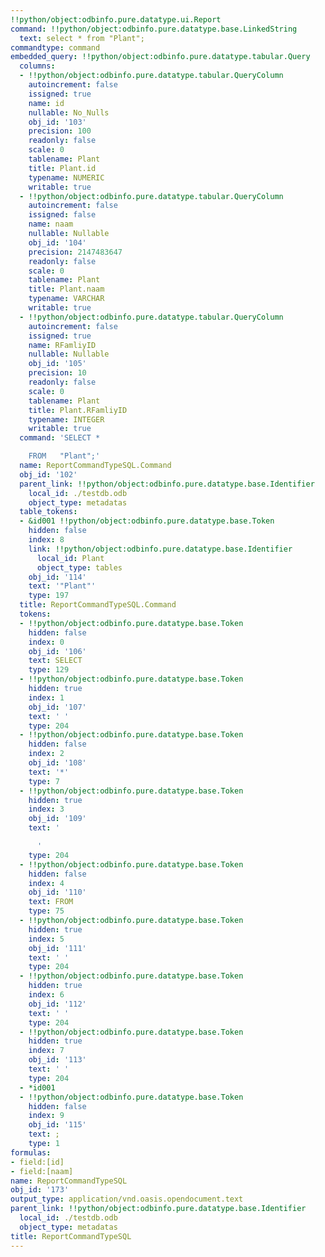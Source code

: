 ```yaml
---
!!python/object:odbinfo.pure.datatype.ui.Report
command: !!python/object:odbinfo.pure.datatype.base.LinkedString
  text: select * from "Plant";
commandtype: command
embedded_query: !!python/object:odbinfo.pure.datatype.tabular.Query
  columns:
  - !!python/object:odbinfo.pure.datatype.tabular.QueryColumn
    autoincrement: false
    issigned: true
    name: id
    nullable: No_Nulls
    obj_id: '103'
    precision: 100
    readonly: false
    scale: 0
    tablename: Plant
    title: Plant.id
    typename: NUMERIC
    writable: true
  - !!python/object:odbinfo.pure.datatype.tabular.QueryColumn
    autoincrement: false
    issigned: false
    name: naam
    nullable: Nullable
    obj_id: '104'
    precision: 2147483647
    readonly: false
    scale: 0
    tablename: Plant
    title: Plant.naam
    typename: VARCHAR
    writable: true
  - !!python/object:odbinfo.pure.datatype.tabular.QueryColumn
    autoincrement: false
    issigned: true
    name: RFamliyID
    nullable: Nullable
    obj_id: '105'
    precision: 10
    readonly: false
    scale: 0
    tablename: Plant
    title: Plant.RFamliyID
    typename: INTEGER
    writable: true
  command: 'SELECT *

    FROM   "Plant";'
  name: ReportCommandTypeSQL.Command
  obj_id: '102'
  parent_link: !!python/object:odbinfo.pure.datatype.base.Identifier
    local_id: ./testdb.odb
    object_type: metadatas
  table_tokens:
  - &id001 !!python/object:odbinfo.pure.datatype.base.Token
    hidden: false
    index: 8
    link: !!python/object:odbinfo.pure.datatype.base.Identifier
      local_id: Plant
      object_type: tables
    obj_id: '114'
    text: '"Plant"'
    type: 197
  title: ReportCommandTypeSQL.Command
  tokens:
  - !!python/object:odbinfo.pure.datatype.base.Token
    hidden: false
    index: 0
    obj_id: '106'
    text: SELECT
    type: 129
  - !!python/object:odbinfo.pure.datatype.base.Token
    hidden: true
    index: 1
    obj_id: '107'
    text: ' '
    type: 204
  - !!python/object:odbinfo.pure.datatype.base.Token
    hidden: false
    index: 2
    obj_id: '108'
    text: '*'
    type: 7
  - !!python/object:odbinfo.pure.datatype.base.Token
    hidden: true
    index: 3
    obj_id: '109'
    text: '

      '
    type: 204
  - !!python/object:odbinfo.pure.datatype.base.Token
    hidden: false
    index: 4
    obj_id: '110'
    text: FROM
    type: 75
  - !!python/object:odbinfo.pure.datatype.base.Token
    hidden: true
    index: 5
    obj_id: '111'
    text: ' '
    type: 204
  - !!python/object:odbinfo.pure.datatype.base.Token
    hidden: true
    index: 6
    obj_id: '112'
    text: ' '
    type: 204
  - !!python/object:odbinfo.pure.datatype.base.Token
    hidden: true
    index: 7
    obj_id: '113'
    text: ' '
    type: 204
  - *id001
  - !!python/object:odbinfo.pure.datatype.base.Token
    hidden: false
    index: 9
    obj_id: '115'
    text: ;
    type: 1
formulas:
- field:[id]
- field:[naam]
name: ReportCommandTypeSQL
obj_id: '173'
output_type: application/vnd.oasis.opendocument.text
parent_link: !!python/object:odbinfo.pure.datatype.base.Identifier
  local_id: ./testdb.odb
  object_type: metadatas
title: ReportCommandTypeSQL
---
```

